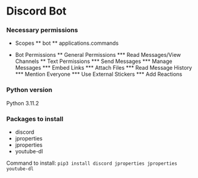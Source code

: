 # Discord Bot

### Necessary permissions
* Scopes
** bot
** applications.commands

* Bot Permissions
** General Permissions
*** Read Messages/View Channels
** Text Permissions
*** Send Messages
*** Manage Messages
*** Embed Links
*** Attach Files
*** Read Message History
*** Mention Everyone
*** Use External Stickers
*** Add Reactions

### Python version
Python 3.11.2

### Packages to install
* discord
* jproperties
* jproperties
* youtube-dl

Command to install: `pip3 install discord jproperties jproperties youtube-dl`